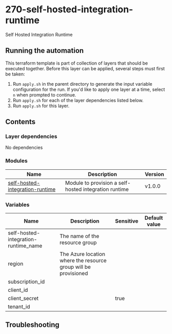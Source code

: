 # 270-self-hosted-integration-runtime

Self Hosted Integration Runtime

## Running the automation

This terraform template is part of collection of layers that should be executed together. Before this layer
can be applied, several steps must first be taken:

1. Run `apply.sh` in the parent directory to generate the input variable configuration for the run. If you'd like to apply one layer at a time, select `n` when prompted to continue.
2. Run `apply.sh` for each of the layer dependencies listed below.
3. Run `apply.sh` for this layer.

## Contents

### Layer dependencies


No dependencies

### Modules

| Name | Description | Version |
|------|-------------|---------|
| [self-hosted-integration-runtime](https://github.com/Client-Engineering-Industry-Squad-1/terraform-self-hosted-integration-runtime) | Module to provision a self-hosted integration runtime | v1.0.0 |

### Variables

| Name | Description | Sensitive | Default value |
|------|-------------|-----------|---------------|
| self-hosted-integration-runtime_name | The name of the resource group |  |  |
| region | The Azure location where the resource group will be provisioned |  |  |
| subscription_id |  |  |  |
| client_id |  |  |  |
| client_secret |  | true |  |
| tenant_id |  |  |  |

## Troubleshooting

